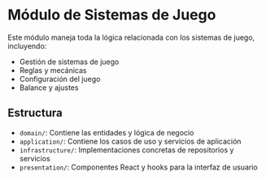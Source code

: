 # Módulo de Sistemas de Juego

Este módulo maneja toda la lógica relacionada con los sistemas de juego, incluyendo:

- Gestión de sistemas de juego
- Reglas y mecánicas
- Configuración del juego
- Balance y ajustes

## Estructura

- `domain/`: Contiene las entidades y lógica de negocio
- `application/`: Contiene los casos de uso y servicios de aplicación
- `infrastructure/`: Implementaciones concretas de repositorios y servicios
- `presentation/`: Componentes React y hooks para la interfaz de usuario 